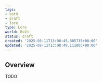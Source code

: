 ```yaml
---
tags:
- both
- draft
- lore
type: Lore
world: Both
status: draft
created: '2025-08-11T13:08:45.805735+00:00'
updated: '2025-08-11T13:08:49.111805+00:00'
---
```



## Overview

TODO
